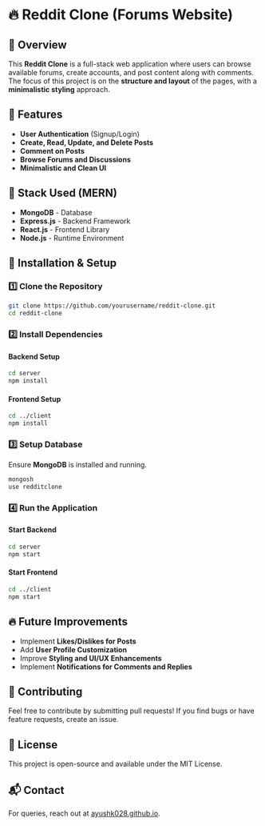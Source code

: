 # 🔥 Reddit Clone (Forums Website)

## 📌 Overview
This **Reddit Clone** is a full-stack web application where users can browse available forums, create accounts, and post content along with comments. The focus of this project is on the **structure and layout** of the pages, with a **minimalistic styling** approach.

## 📂 Features
- **User Authentication** (Signup/Login)
- **Create, Read, Update, and Delete Posts**
- **Comment on Posts**
- **Browse Forums and Discussions**
- **Minimalistic and Clean UI**

## 🔧 Stack Used (MERN)
- **MongoDB** - Database
- **Express.js** - Backend Framework
- **React.js** - Frontend Library
- **Node.js** - Runtime Environment

## 🚀 Installation & Setup
### 1️⃣ Clone the Repository
```sh
git clone https://github.com/yourusername/reddit-clone.git
cd reddit-clone
```

### 2️⃣ Install Dependencies
#### Backend Setup
```sh
cd server
npm install
```
#### Frontend Setup
```sh
cd ../client
npm install
```

### 3️⃣ Setup Database
Ensure **MongoDB** is installed and running.
```sh
mongosh
use redditclone
```

### 4️⃣ Run the Application
#### Start Backend
```sh
cd server
npm start
```
#### Start Frontend
```sh
cd ../client
npm start
```

## 🔥 Future Improvements
- Implement **Likes/Dislikes for Posts**
- Add **User Profile Customization**
- Improve **Styling and UI/UX Enhancements**
- Implement **Notifications for Comments and Replies**

## 🤝 Contributing
Feel free to contribute by submitting pull requests! If you find bugs or have feature requests, create an issue.

## 📜 License
This project is open-source and available under the MIT License.

## 📬 Contact
For queries, reach out at [ayushk028.github.io](https://ayushk028.github.io).
